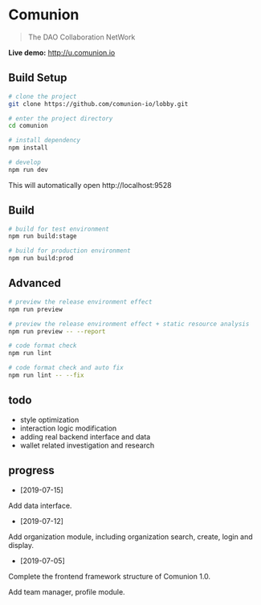 # Comunion


> The DAO Collaboration NetWork

**Live demo:** http://u.comunion.io



## Build Setup


```bash
# clone the project
git clone https://github.com/comunion-io/lobby.git

# enter the project directory
cd comunion

# install dependency
npm install

# develop
npm run dev
```

This will automatically open http://localhost:9528

## Build

```bash
# build for test environment
npm run build:stage

# build for production environment
npm run build:prod
```

## Advanced

```bash
# preview the release environment effect
npm run preview

# preview the release environment effect + static resource analysis
npm run preview -- --report

# code format check
npm run lint

# code format check and auto fix
npm run lint -- --fix
```


## todo

* style optimization
* interaction logic modification
* adding real backend interface and data
* wallet related investigation and research

## progress

* [2019-07-15]

Add data interface.

* [2019-07-12]

Add organization module, including organization search, create, login and display.

* [2019-07-05]

Complete the frontend framework structure of Comunion 1.0.

Add team manager, profile module.
